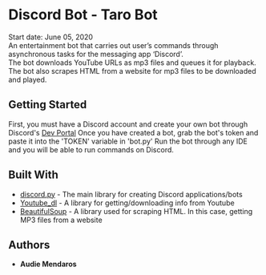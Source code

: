# Discord Bot - Taro Bot
Start date: June 05, 2020  
An entertainment bot that carries out user’s commands through asynchronous tasks for the messaging app ‘Discord’.  
The bot downloads YouTube URLs as mp3 files and queues it for playback.  
The bot also scrapes HTML from a website for mp3 files to be downloaded and played.

## Getting Started

First, you must have a Discord account and create your own bot through Discord's [Dev Portal](https://discord.com/developers/applications)
Once you have created a bot, grab the bot's token and paste it into the 'TOKEN' variable in 'bot.py'
Run the bot through any IDE and you will be able to run commands on Discord.

## Built With

* [discord.py](https://discordpy.readthedocs.io/en/latest/) - The main library for creating Discord applications/bots
* [Youtube_dl](https://ytdl-org.github.io/youtube-dl/index.html) - A library for getting/downloading info from Youtube
* [BeautifulSoup](https://www.crummy.com/software/BeautifulSoup/) - A library used for scraping HTML. In this case, getting MP3 files from a website

## Authors
* **Audie Mendaros**
